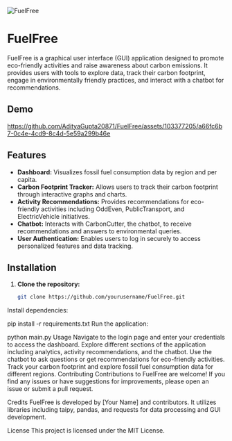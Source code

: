 ![FuelFree](https://github.com/AdityaGupta20871/FuelFree/assets/103377205/61c1370e-9de7-4b44-8b6d-8ddb78c9f386)
# FuelFree

FuelFree is a graphical user interface (GUI) application designed to promote eco-friendly activities and raise awareness about carbon emissions. It provides users with tools to explore data, track their carbon footprint, engage in environmentally friendly practices, and interact with a chatbot for recommendations.

## Demo
https://github.com/AdityaGupta20871/FuelFree/assets/103377205/a66fc6b7-0c4e-4cd9-8c4d-5e59a299b46e

## Features

- **Dashboard:** Visualizes fossil fuel consumption data by region and per capita.
- **Carbon Footprint Tracker:** Allows users to track their carbon footprint through interactive graphs and charts.
- **Activity Recommendations:** Provides recommendations for eco-friendly activities including OddEven, PublicTransport, and ElectricVehicle initiatives.
- **Chatbot:** Interacts with CarbonCutter, the chatbot, to receive recommendations and answers to environmental queries.
- **User Authentication:** Enables users to log in securely to access personalized features and data tracking.

## Installation

1. **Clone the repository:**

   ```bash
   git clone https://github.com/yourusername/FuelFree.git
Install dependencies:


pip install -r requirements.txt
Run the application:


python main.py
Usage
Navigate to the login page and enter your credentials to access the dashboard.
Explore different sections of the application including analytics, activity recommendations, and the chatbot.
Use the chatbot to ask questions or get recommendations for eco-friendly activities.
Track your carbon footprint and explore fossil fuel consumption data for different regions.
Contributing
Contributions to FuelFree are welcome! If you find any issues or have suggestions for improvements, please open an issue or submit a pull request.

Credits
FuelFree is developed by [Your Name] and contributors. It utilizes libraries including taipy, pandas, and requests for data processing and GUI development.

License
This project is licensed under the MIT License.
